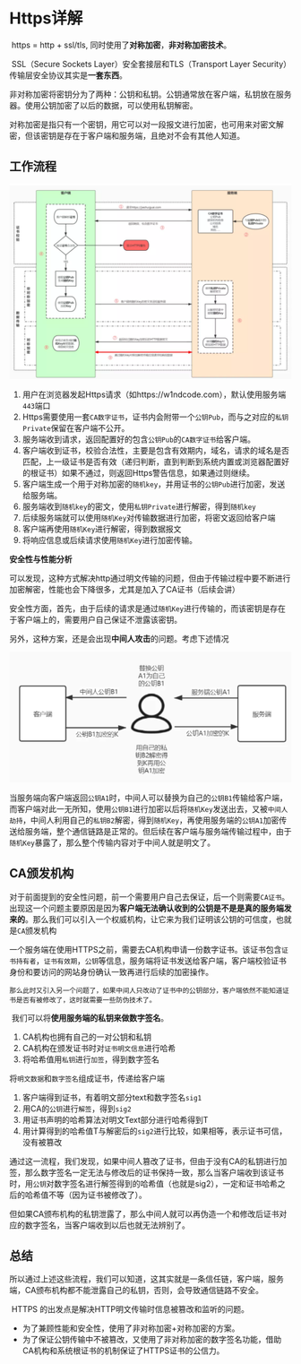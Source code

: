 # Https详解

​	https = http + ssl/tls, 同时使用了**对称加密**，**非对称加密技术**。

​	SSL（Secure Sockets Layer）安全套接层和TLS（Transport Layer Security）传输层安全协议其实是**一套东西**。

​	非对称加密将密钥分为了两种：公钥和私钥。公钥通常放在客户端，私钥放在服务器。使用公钥加密了以后的数据，可以使用私钥解密。

​	对称加密是指只有一个密钥，用它可以对一段报文进行加密，也可用来对密文解密，但该密钥是存在于客户端和服务端，且绝对不会有其他人知道。

## 工作流程

![image-20211128090152937](image/image-20211128090152937.png)

1. 用户在浏览器发起Https请求（如https://w1ndcode.com），默认使用服务端`443`端口
2. Https需要使用一套`CA数字证书`，证书内会附带一个`公钥Pub`，而与之对应的`私钥Private`保留在客户端不公开。
3. 服务端收到请求，返回配置好的包含`公钥Pub`的`CA数字证书`给客户端。
4. 客户端收到证书，校验合法性，主要是包含有效期内，域名，请求的域名是否匹配，上一级证书是否有效（递归判断，直到判断到系统内置或浏览器配置好的根证书）如果不通过，则返回Https警告信息，如果通过则继续。
5. 客户端生成一个用于对称加密的`随机key`，并用证书的`公钥Pub`进行加密，发送给服务端。
6. 服务端收到`随机key`的密文，使用`私钥Private`进行解密，得到`随机key`
7. 后续服务端就可以使用`随机Key`对传输数据进行加密，将密文返回给客户端
8. 客户端再使用`随机Key`进行解密，得到数据报文
9. 将响应信息或后续请求使用`随机Key`进行加密传输。

**安全性与性能分析**

​	可以发现，这种方式解决http通过明文传输的问题，但由于传输过程中要不断进行加密解密，性能也会下降很多，尤其是加入了CA证书（后续会讲）

​	安全性方面，首先，由于后续的请求是通过`随机Key`进行传输的，而该密钥是存在于客户端上的，需要用户自己保证不泄露该密钥。

​	另外，这种方案，还是会出现**中间人攻击**的问题。考虑下述情况

![image-20211128092056204](image/image-20211128092056204.png)

​	当服务端向客户端返回`公钥A1`时，中间人可以替换为自己的`公钥B1`传输给客户端，而客户端对此一无所知，使用`公钥B1`进行加密以后将`随机Key`发送出去，又被`中间人劫持`，中间人利用自己的`私钥B2`解密，得到`随机Key`，再使用服务端的`公钥A1`加密传送给服务端，整个通信链路是正常的。但后续在客户端与服务端传输过程中，由于`随机Key`暴露了，那么整个传输内容对于中间人就是明文了。

## CA颁发机构

​	对于前面提到的安全性问题，前一个需要用户自己去保证，后一个则需要`CA证书`。出现这一个问题主要原因是因为**客户端无法确认收到的公钥是不是是真的服务端发来的**。那么我们可以引入一个权威机构，让它来为我们证明该公钥的可信度，也就是`CA`颁发机构

​	一个服务端在使用HTTPS之前，需要去CA机构申请一份数字证书。该证书包含`证书持有者`，`证书有效期`，`公钥`等信息，服务端将证书发送给客户端，客户端校验证书身份和要访问的网站身份确认一致再进行后续的加密操作。

 	那么此时又引入另一个问题了，如果中间人只改动了证书中的公钥部分，客户端依然不能知道证书是否有被修改了，这时就需要一些防伪技术了。

​	我们可以将**使用服务端的私钥来做数字签名**。

1. CA机构也拥有自己的一对公钥和私钥
2. CA机构在颁发证书时对`证书明文信息`进行哈希
3. 将哈希值用`私钥`进行`加签`，得到数字签名

将`明文数据`和`数字签名`组成证书，传递给客户端

1. 客户端得到证书，有着明文部分text和数字签名`sig1`
2. 用CA的`公钥`进行`解签`，得到`sig2`
3. 用证书声明的哈希算法对明文Text部分进行哈希得到T
4. 用计算得到的哈希值T与解密后的`sig2`进行比较，如果相等，表示证书可信，没有被篡改

​	通过这一流程，我们发现，如果中间人篡改了证书，但由于没有CA的私钥进行加签，那么数字签名一定无法与修改后的证书保持一致，那么当客户端收到该证书时，用`公钥`对数字签名进行解签得到的哈希值（也就是sig2），一定和证书哈希之后的哈希值不等（因为证书被修改了）。

​	但如果CA颁布机构的私钥泄露了，那么中间人就可以再伪造一个和修改后证书对应的数字签名，当客户端收到以后也就无法辨别了。

## 总结

​	所以通过上述这些流程，我们可以知道，这其实就是一条信任链，客户端，服务端，CA颁布机构都不能泄露自己的私钥，否则，会导致通信链路不安全。

​	HTTPS 的出发点是解决HTTP明文传输时信息被篡改和监听的问题。

- 为了兼顾性能和安全性，使用了非对称加密+对称加密的方案。
- 为了保证公钥传输中不被篡改，又使用了非对称加密的数字签名功能，借助CA机构和系统根证书的机制保证了HTTPS证书的公信力。





